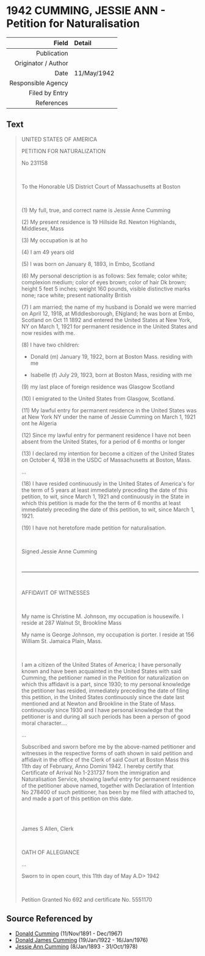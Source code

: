 ﻿---
layout: page
permalink: /sources/s69591437
---

# 1942 CUMMING, JESSIE ANN - Petition for Naturalisation

Field | Detail
---:|:---
Publication | 
Originator / Author | 
Date | 11/May/1942
Responsible Agency | 
Filed by Entry | 
References | 

## Text

> UNITED STATES OF AMERICA
>
> PETITION FOR NATURALIZATION
>
> No 231158
>
> <br/>
>
> To the Honorable US District Court of Massachusetts at Boston
>
> <br/>
>
> (1) My full, true, and correct name is Jessie Anne Cumming
>
> (2) My present residence is 19 Hillside Rd. Newton Highlands, Middlesex, Mass
>
> (3) My occupation is at ho
>
> (4) I am 49 years old
>
> (5) I was born on January 8, 1893, in Embo, Scotland
>
> (6) My personal description is as follows: Sex female; color white; complexion medium; color of eyes brown; color of hair Dk brown; height 5 feet 5 inches; weight 160 pounds, visible distinctive marks none; race white; present nationality British
>
> (7) I am married; the name of my husband is Donald we were married on April 12, 1918, at MIddlesborough, ENgland; he was born at Embo, Scotland on Oct 11 1892 and entered the United States at New York, NY on March 1, 1921 for permanent residence in the United States and now resides with me.
>
> (8) I have two children:
>
> * Donald (m) January 19, 1922, born at Boston Mass. residing with me
>
> * Isabelle (f) July 29, 1923, born at Boston Mass, residing with me
>
> (9) my last place of foreign residence was Glasgow Scotland
>
> (10) I emigrated to the United States from Glasgow, Scotland.
>
> (11) My lawful entry for permanent residence in the United States was at New York NY under the name of Jessie Cumming on March 1, 1921 ont he Algeria
>
> (12) Since my lawful entry for permanent residence I have not been absent from the United States, for a period of 6 months or longer
>
> (13) I declared my intention for become a citizen of the United States on October 4, 1938 in the USDC of Massachusetts at Boston, Mass.
>
> ...
>
> (18) I have resided continuously in the United States of America's for the term of 5 years at least immediately preceding the date of this petition, to wit, since March 1, 1921 and continuously in the State in which this petition is made for the the term of 6 months at least immediately preceding the date of this petition, to wit, since March 1, 1921.
>
> (19) I have not heretofore made petition for naturalisation.
>
> <br/>
>
> Signed Jessie Anne Cumming
>
> <br/>
>
> ---
>
> <br/>
>
> AFFIDAVIT OF WITNESSES
>
> <br/>
>
> My name is Christine M. Johnson, my occupation is housewife. I reside at 287 Walnut St, Brookline Mass
>
> My name is George Johnson, my occupation is porter. I reside at 156 William St. Jamaica Plain, Mass.
>
> <br/>
>
> I am a citizen of the United States of America; I have personally known and have been acquainted in the United States with said Cumming, the petitioner named in the Petition for naturalization on which this affidavit is a part, since 1930; to my personal knowledge the petitioner has resided, immediately preceding the date of filing this petition, in the United States continuously  since the date last mentioned and at Newton and Brookline in the State of Mass. continuously since 1930 and I have personal knowledge that the petitioner is and during all such periods has been a person of good moral character....
>
> ...
>
> Subscribed and sworn before me by the above-named petitioner and witnesses in the respective forms of oath shown in said petition and affidavit in the office of the Clerk of said Court at Boston Mass this 11th day of February, Anno Domini 1942. I hereby certify that Certificate of Arrival No 1-231737 from the immigration and Naturalisation Service, showing lawful entry for permanent residence of the petitioner above named, together with Declaration of Intention No 278400 of such petitioner, has been by me filed with attached to, and made a part of this petition on this date.
>
> <br/>
>
> <br/>
>
> James S Allen, Clerk
>
> <br/>
>
> OATH OF ALLEGIANCE
>
> ...
>
> Sworn to in open court, this 11th day of May A.D> 1942
>
> <br/>
>
> Petition Granted No 692 and certificate No. 5551170
>

## Source Referenced by

* [Donald Cumming](../people/@11846578@-donald-cumming-b1891-11-11-d1967-12.md) (11/Nov/1891 - Dec/1967)
* [Donald James Cumming](../people/@42110198@-donald-james-cumming-b1922-1-19-d1976-1-16.md) (19/Jan/1922 - 16/Jan/1976)
* [Jessie Ann Cumming](../people/@66222886@-jessie-ann-cumming-b1893-1-8-d1978-10-31.md) (8/Jan/1893 - 31/Oct/1978)
